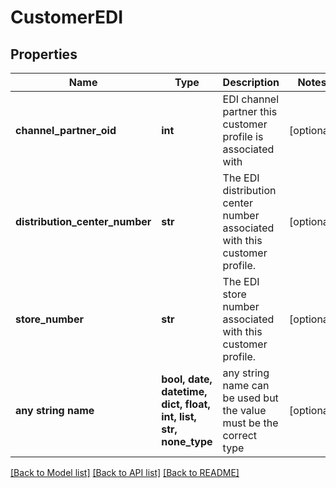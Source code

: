 # CustomerEDI


## Properties
Name | Type | Description | Notes
------------ | ------------- | ------------- | -------------
**channel_partner_oid** | **int** | EDI channel partner this customer profile is associated with | [optional] 
**distribution_center_number** | **str** | The EDI distribution center number associated with this customer profile. | [optional] 
**store_number** | **str** | The EDI store number associated with this customer profile. | [optional] 
**any string name** | **bool, date, datetime, dict, float, int, list, str, none_type** | any string name can be used but the value must be the correct type | [optional]

[[Back to Model list]](../README.md#documentation-for-models) [[Back to API list]](../README.md#documentation-for-api-endpoints) [[Back to README]](../README.md)


